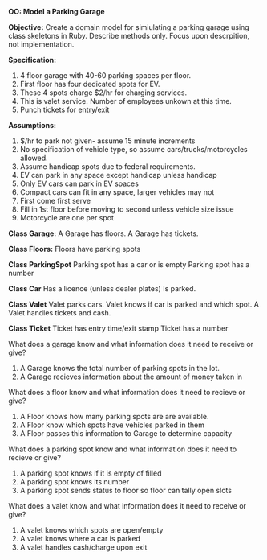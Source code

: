 **OO: Model a Parking Garage**

**Objective:** Create a domain model for simiulating a parking garage using class skeletons in Ruby.  Describe methods only.  Focus upon descrpition, not implementation.

**Specification:**
1.  4 floor garage with 40-60 parking spaces per floor.
2.  First floor has four dedicated spots for EV.
3.  These 4 spots charge $2/hr for charging services.
4.  This is valet service. Number of employees unkown at this time.
5.  Punch tickets for entry/exit

**Assumptions:**
1.  $/hr to park not given- assume 15 minute increments
2.  No specification of vehicle type, so assume cars/trucks/motorcycles allowed.
3.  Assume handicap spots due to federal requirements.
4.  EV can park in any space except handicap unless handicap
5.  Only EV cars can park in EV spaces
6.  Compact cars can fit in any space, larger vehicles may not
7.  First come first serve
8.  Fill in 1st floor before moving to second unless vehicle size issue
9.  Motorcycle are one per spot


**Class Garage:**
A Garage has floors.
A Garage has tickets.

**Class Floors:**
Floors have parking spots

**Class ParkingSpot**
Parking spot has a car or is empty
Parking spot has a number

**Class Car**
Has a licence (unless dealer plates)
Is parked.

**Class Valet**
Valet parks cars.
Valet knows if car is parked and which spot.
A Valet handles tickets and cash.

**Class Ticket**
Ticket has entry time/exit stamp
Ticket has a number

What does a garage know and what information does it need to receive or give?
1.  A Garage knows the total number of parking spots in the lot.
2.  A Garage recieves information about the amount of money taken in

What does a floor know and what information does it need to recieve or give?
1.  A Floor knows how many parking spots are are available.
2.  A Floor know which spots have vehicles parked in them
3.  A Floor passes this information to Garage to determine capacity

What does a parking spot know and what information does it need to recieve or give?
1.  A parking spot knows if it is empty of filled
2.  A parking spot knows its number
3.  A parking spot sends status to floor so floor can tally open slots

What does a valet know and what information does it need to receive or give?
1.  A valet knows which spots are open/empty
2.  A valet knows where a car is parked
3.  A valet handles cash/charge upon exit
